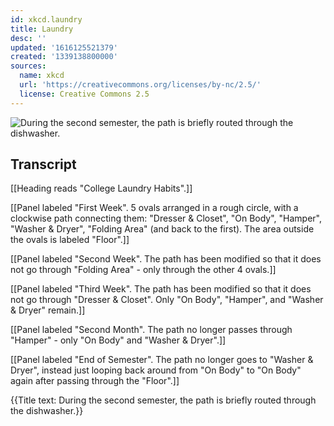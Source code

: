 ```yaml
---
id: xkcd.laundry
title: Laundry
desc: ''
updated: '1616125521379'
created: '1339138800000'
sources:
  name: xkcd
  url: 'https://creativecommons.org/licenses/by-nc/2.5/'
  license: Creative Commons 2.5
---
```

![During the second semester, the path is briefly routed through the dishwasher.](https://imgs.xkcd.com/comics/laundry.png)

## Transcript
[[Heading reads "College Laundry Habits".]]

[[Panel labeled "First Week". 5 ovals arranged in a rough circle, with a clockwise path connecting them: "Dresser & Closet", "On Body", "Hamper", "Washer & Dryer", "Folding Area" (and back to the first). The area outside the ovals is labeled "Floor".]]

[[Panel labeled "Second Week". The path has been modified so that it does not go through "Folding Area" - only through the other 4 ovals.]]

[[Panel labeled "Third Week". The path has been modified so that it does not go through "Dresser & Closet". Only "On Body", "Hamper", and "Washer & Dryer" remain.]]

[[Panel labeled "Second Month". The path no longer passes through "Hamper" - only "On Body" and "Washer & Dryer".]]

[[Panel labeled "End of Semester". The path no longer goes to "Washer & Dryer", instead just looping back around from "On Body" to "On Body" again after passing through the "Floor".]]

{{Title text: During the second semester, the path is briefly routed through the dishwasher.}}
